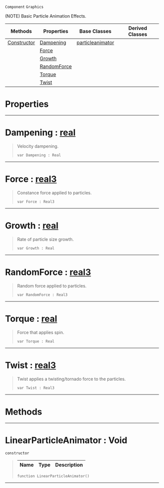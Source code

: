  `Component` `Graphics`



(NOTE) Basic Particle Animation Effects.

|Methods|Properties|Base Classes|Derived Classes|
|---|---|---|---|
|[ Constructor](https://github.com/PlasmaEngine/PlasmaDocs/blob/master/code_reference/class_reference/linearparticleanimator.markdown#linearparticleanimator-v)|[ Dampening](https://github.com/PlasmaEngine/PlasmaDocs/blob/master/code_reference/class_reference/linearparticleanimator.markdown#dampening-plasma-engine-do)|[particleanimator](https://github.com/PlasmaEngine/PlasmaDocs/blob/master/code_reference/class_reference/particleanimator.markdown)| |
| |[ Force](https://github.com/PlasmaEngine/PlasmaDocs/blob/master/code_reference/class_reference/linearparticleanimator.markdown#force-plasma-engine-docume)| | |
| |[ Growth](https://github.com/PlasmaEngine/PlasmaDocs/blob/master/code_reference/class_reference/linearparticleanimator.markdown#growth-plasma-engine-docum)| | |
| |[ RandomForce](https://github.com/PlasmaEngine/PlasmaDocs/blob/master/code_reference/class_reference/linearparticleanimator.markdown#randomforce-plasma-engine)| | |
| |[ Torque](https://github.com/PlasmaEngine/PlasmaDocs/blob/master/code_reference/class_reference/linearparticleanimator.markdown#torque-plasma-engine-docum)| | |
| |[ Twist](https://github.com/PlasmaEngine/PlasmaDocs/blob/master/code_reference/class_reference/linearparticleanimator.markdown#twist-plasma-engine-docume)| | |


 #  Properties


---  
 #  Dampening : [real](https://github.com/PlasmaEngine/PlasmaDocs/blob/master/code_reference/lightning_base_types/real.markdown)

> Velocity dampening.
> ``` lang=cpp, name=Lightning
> var Dampening : Real


---  
 #  Force : [real3](https://github.com/PlasmaEngine/PlasmaDocs/blob/master/code_reference/lightning_base_types/real3.markdown)

> Constance force applied to particles.
> ``` lang=cpp, name=Lightning
> var Force : Real3


---  
 #  Growth : [real](https://github.com/PlasmaEngine/PlasmaDocs/blob/master/code_reference/lightning_base_types/real.markdown)

> Rate of particle size growth.
> ``` lang=cpp, name=Lightning
> var Growth : Real


---  
 #  RandomForce : [real3](https://github.com/PlasmaEngine/PlasmaDocs/blob/master/code_reference/lightning_base_types/real3.markdown)

> Random force applied to particles.
> ``` lang=cpp, name=Lightning
> var RandomForce : Real3


---  
 #  Torque : [real](https://github.com/PlasmaEngine/PlasmaDocs/blob/master/code_reference/lightning_base_types/real.markdown)

> Force that applies spin.
> ``` lang=cpp, name=Lightning
> var Torque : Real


---  
 #  Twist : [real3](https://github.com/PlasmaEngine/PlasmaDocs/blob/master/code_reference/lightning_base_types/real3.markdown)

> Twist applies a twisting/tornado force to the particles.
> ``` lang=cpp, name=Lightning
> var Twist : Real3


---  
 #  Methods


---  
 #  LinearParticleAnimator : Void

 `constructor`

> 
> |Name|Type|Description|
> |---|---|---|
> ``` lang=cpp, name=Lightning
> function LinearParticleAnimator()
> ``` 


---  
 

 